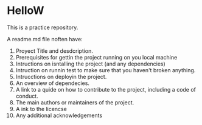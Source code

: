 # HelloW
This is a practice repository.

A readme.md file noften have:
1. Proyect Title and desdcription.
2. Prerequisites for gettin the project running on you local machine
3. Intructions on isntalling the project (and any dependencies)
4. Intruction on runnin test to make sure that you haven't broken anything.
5. Intrucctions on deployin the project.
6. An overview of dependecies.
7. A link to a quide on how to contribute to the project, including a code of conduct.
8. The main authors or maintainers of the project.
9. A ink to the licencse
10. Any additional acknowledgements
